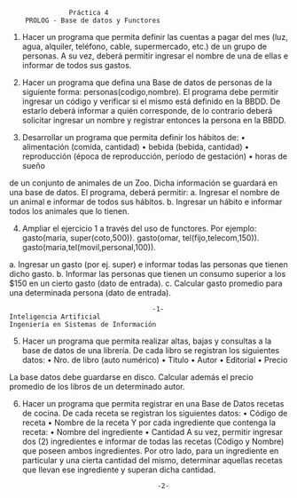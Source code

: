                    Práctica 4
        PROLOG - Base de datos y Functores

1. Hacer un programa que permita definir las cuentas a pagar del mes (luz,
agua, alquiler, teléfono, cable, supermercado, etc.) de un grupo de
personas. A su vez, deberá permitir ingresar el nombre de una de ellas e
informar de todos sus gastos.


2. Hacer un programa que defina una Base de datos de personas de la
siguiente forma:
      personas(codigo,nombre).
El programa debe permitir ingresar un código y verificar si el mismo está
definido en la BBDD. De estarlo deberá informar a quién corresponde, de lo
contrario deberá solicitar ingresar un nombre y registrar entonces la
persona en la BBDD.


3. Desarrollar un programa que permita definir los hábitos de:
      • alimentación (comida, cantidad)
      • bebida (bebida, cantidad)
      • reproducción (época de reproducción, período de gestación)
      • horas de sueño

de un conjunto de animales de un Zoo.
Dicha información se guardará en una base de datos.
El programa, deberá permitir:
a. Ingresar el nombre de un animal e informar de todos sus hábitos.
b. Ingresar un hábito e informar todos los animales que lo tienen.

4. Ampliar el ejercicio 1 a través del uso de functores. Por ejemplo:
   gasto(maria, super(coto,500)).
   gasto(omar, tel(fijo,telecom,150)).
   gasto(maria,tel(movil,personal,100)).

a. Ingresar un gasto (por ej. super) e informar todas las personas que
tienen dicho gasto.
b. Informar las personas que tienen un consumo superior a los $150 en un
cierto gasto (dato de entrada).
c. Calcular gasto promedio para una determinada persona (dato de
entrada).



                                        -1-
    Inteligencia Artificial
    Ingeniería en Sistemas de Información


5. Hacer un programa que permita realizar altas, bajas y consultas a la base
de datos de una librería. De cada libro se registran los siguientes datos:
      • Nro. de libro (auto numérico)
      • Titulo
      • Autor
      • Editorial
      • Precio

La base datos debe guardarse en disco.
Calcular además el precio promedio de los libros de un determinado autor.

6. Hacer un programa que permita registrar en una Base de Datos recetas
de cocina. De cada receta se registran los siguientes datos:
      • Código de receta
      • Nombre de la receta
Y por cada ingrediente que contenga la receta:
      • Nombre del ingrediente
      • Cantidad
A su vez, permitir ingresar dos (2) ingredientes e informar de todas las
recetas (Código y Nombre) que poseen ambos ingredientes.
Por otro lado, para un ingrediente en particular y una cierta cantidad del
mismo, determinar aquellas recetas que llevan ese ingrediente y superan
dicha cantidad.




                                         -2-

